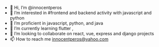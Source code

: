 - 👋 Hi, I’m @innocentperos
- 👀 I’m interested in #frontend and backend activity with javascript and python
- 💞️ I’m proficient in javascript, python, and java 
- 🌱 I’m currently learning flutter , 
- 💞️ I’m looking to collaborate on react, vue, express and django projects
- 📫 How to reach me innocentperos@yahoo.com

<!---
innocentperos/innocentperos is a ✨ special ✨ repository because its `README.md` (this file) appears on your GitHub profile.
You can click the Preview link to take a look at your changes.
--->
